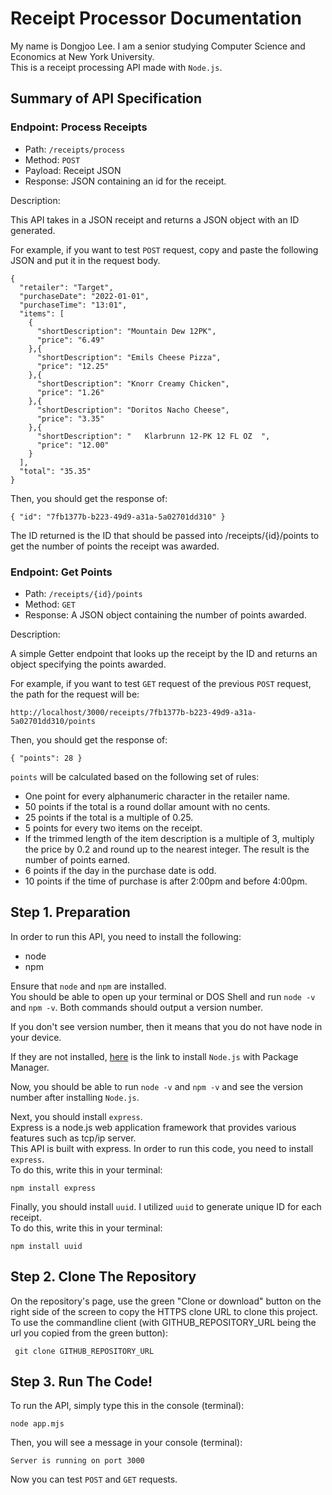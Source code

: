 # Receipt Processor Documentation
My name is Dongjoo Lee. I am a senior studying Computer Science and Economics at New York University.<br>
This is a receipt processing API made with `Node.js`.<br>
## Summary of API Specification
### Endpoint: Process Receipts

<ul>
    <li> Path: <code>/receipts/process</code>
    <li> Method: <code>POST</code>
    <li> Payload: Receipt JSON
    <li> Response: JSON containing an id for the receipt.
</ul>

Description:

This API takes in a JSON receipt and returns a JSON object with an ID generated.

For example, if you want to test `POST` request, copy and paste the following JSON and put it in the request body.
```
{
  "retailer": "Target",
  "purchaseDate": "2022-01-01",
  "purchaseTime": "13:01",
  "items": [
    {
      "shortDescription": "Mountain Dew 12PK",
      "price": "6.49"
    },{
      "shortDescription": "Emils Cheese Pizza",
      "price": "12.25"
    },{
      "shortDescription": "Knorr Creamy Chicken",
      "price": "1.26"
    },{
      "shortDescription": "Doritos Nacho Cheese",
      "price": "3.35"
    },{
      "shortDescription": "   Klarbrunn 12-PK 12 FL OZ  ",
      "price": "12.00"
    }
  ],
  "total": "35.35"
}
```
Then, you should get the response of:
```
{ "id": "7fb1377b-b223-49d9-a31a-5a02701dd310" }
```

The ID returned is the ID that should be passed into /receipts/{id}/points to get the number of points the receipt was awarded.

### Endpoint: Get Points

<ul>
    <li> Path: <code>/receipts/{id}/points</code>
    <li> Method: <code>GET</code>
    <li> Response: A JSON object containing the number of points awarded.
</ul>

Description:

A simple Getter endpoint that looks up the receipt by the ID and returns an object specifying the points awarded.

For example, if you want to test `GET` request of the previous `POST` request, the path for the request will be:
```
http://localhost/3000/receipts/7fb1377b-b223-49d9-a31a-5a02701dd310/points
``` 

Then, you should get the response of:
```
{ "points": 28 }
```

`points` will be calculated based on the following set of rules:
<ul>
    <li>One point for every alphanumeric character in the retailer name.
    <li>50 points if the total is a round dollar amount with no cents.
    <li>25 points if the total is a multiple of 0.25.
    <li>5 points for every two items on the receipt.
    <li>If the trimmed length of the item description is a multiple of 3, multiply the price by 0.2 and round up to the nearest integer. The result is the number of points earned.
    <li>6 points if the day in the purchase date is odd.
    <li>10 points if the time of purchase is after 2:00pm and before 4:00pm.
</ul>

## Step 1. Preparation

In order to run this API, you need to install the following:
<ul>
    <li>node
    <li>npm
</ul>

Ensure that `node` and `npm` are installed. <br>
You should be able to open up your terminal or DOS Shell and run `node -v` and `npm -v`. Both commands should output a version number. <br>

If you don't see version number, then it means that you do not have node in your device.<br>

If they are not installed, <a href="https://nodejs.org/en/download/package-manager" target="">here</a> is the link to install `Node.js` with Package Manager.<br>

Now, you should be able to run `node -v` and `npm -v` and see the version number after installing `Node.js`.<br>

Next, you should install `express`.<br>
Express is a node.js web application framework that provides various features such as tcp/ip server.<br>
This API is built with express. In order to run this code, you need to install `express`.<br>
To do this, write this in your terminal:
```
npm install express
```

Finally, you should install `uuid`. 
I utilized `uuid` to generate unique ID for each receipt. <br>
To do this, write this in your terminal:
```
npm install uuid
```

## Step 2. Clone The Repository
On the repository's page, use the green "Clone or download" button on the right side of the screen to copy the HTTPS clone URL to clone this project. <br>
To use the commandline client (with GITHUB_REPOSITORY_URL being the url you copied from the green button):
```
 git clone GITHUB_REPOSITORY_URL
```

## Step 3. Run The Code!
To run the API, simply type this in the console (terminal):
```
node app.mjs
```
Then, you will see a message in your console (terminal):
```
Server is running on port 3000
```
Now you can test `POST` and `GET` requests. 



